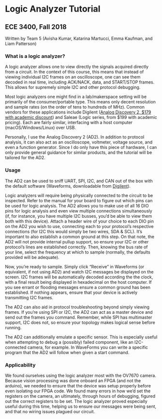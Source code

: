 # Logic Analyzer Tutorial
## ECE 3400, Fall 2018

Written by Team 5 (Avisha Kumar, Katarina Martucci, Emma Kaufman, and Liam Patterson)

### What is a logic analyzer?

A logic analyzer allows one to view directly the signals acquired directly from a circuit. In the context of this course, this means that instead of viewing individual I2C frames on an oscilloscope, one can see them decoded in real time, including ACK/NACK, data, and START/STOP frames. This allows for supremely simple I2C and other protocol debugging.

Most logic analyzers one might find in a lab/makerspace setting will be primarily of the consumer/portable type. This means only decent resolution and sample rates (on the order of tens to hundreds of MHz). Common vendors for these applications include Digilent ([Analog Discovery 2, $179 with academic discount](https://store.digilentinc.com/analog-discovery-2-100msps-usb-oscilloscope-logic-analyzer-and-variable-power-supply/)) and Saleae (Logic series, from $199 with academic pricing). Each are fairly similar, interfacing with a host computer (macOS/Windows/Linux) over USB.

Personally, I use the Analog Discovery 2 (AD2). In addition to protocol analysis, it can also act as an oscilloscope, voltmeter, voltage source, and even a function generator. Since I do only have this piece of hardware, I can only provide general guidance for similar products, and the tutorial will be tailored for the AD2.

### Usage

The AD2 can be used to sniff UART, SPI, I2C, and CAN out of the box with the default software (Waveforms, downloadable from [Digilent](https://store.digilentinc.com/waveforms-previously-waveforms-2015/)).

Logic analyzers will require being physically connected to the circuit to be inspected. Refer to the manual for your board to figure out which pins can be used for logic analysis. The AD2 allows you to make use of all 16 DIO pins for logic analysis and even view multiple connections simultaneously (if, for instance, you have multiple I2C busses, you’d be able to view them both with this device). Attach a header wire of your choice to each DIO pin on the AD2 you wish to use, connecting each to your protocol’s respective connections (for I2C this would simply be two wires, SDA & SCL). It’s important to also establish a common ground at this step. On that note, the AD2 will not provide internal pullup support, so ensure your I2C or other protocol’s lines are established correctly. Then, knowing the bus rate of your line, select the frequency at which to sample (normally, the defaults provided will be adequate).

Now, you’re ready to sample. Simply click “Receive” in Waveforms (or equivalent, if not using AD2) and watch I2C messages be displayed on the screen. I2C frames will be automatically decoded according the the clock, with a final result being displayed in hexadecimal on the host computer. If you see errant or flooding messages ensure a common ground has been established. If nothing appears, ensure that your device is actively transmitting I2C frames.

The AD2 can also aid in protocol troubleshooting beyond simply viewing frames. If you’re using SPI or I2C, the AD2 can act as a master device and send out the frames you command. Remember, while SPI has multimaster support, I2C does not, so ensure your topology makes logical sense before running.

The AD2 can additionally emulate a specific sensor. This is especially useful when attempting to debug a (possibly) failed component, like an I2C-connected camera, for example. In WaveForms you can write a specific program that the AD2 will follow when given a start command.

### Applicability
We found ourselves using the logic analyzer most with the OV7670 camera. Because vision processing was done onboard an FPGA (and not the arduino), we needed to ensure that the device was setup properly before even isolating our FPGA code. We found many errors in how we’d set the registers on the camera, an ultimately, through hours of debugging, figured out the correct registers to be set. The logic analyzer proved especially useful during this time, helping us to ensure our messages were being sent, and that no wiring issues plagued our circuit.


